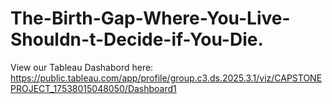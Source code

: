 # The-Birth-Gap-Where-You-Live-Shouldn-t-Decide-if-You-Die.

View our Tableau Dashabord here: https://public.tableau.com/app/profile/group.c3.ds.2025.3.1/viz/CAPSTONEPROJECT_17538015048050/Dashboard1
